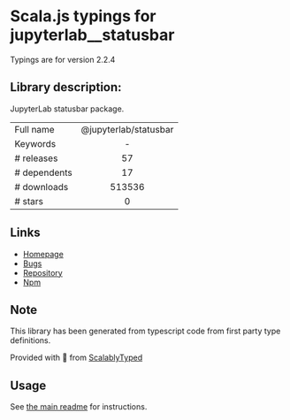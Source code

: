 
# Scala.js typings for jupyterlab__statusbar

Typings are for version 2.2.4

## Library description:
JupyterLab statusbar package.

|                    |                 |
| ------------------ | :-------------: |
| Full name          | @jupyterlab/statusbar |
| Keywords           | - |
| # releases         | 57 |
| # dependents       | 17 |
| # downloads        | 513536 |
| # stars            | 0 |

## Links
- [Homepage](https://github.com/jupyterlab/jupyterlab)
- [Bugs](https://github.com/jupyterlab/jupyterlab/issues)
- [Repository](https://github.com/jupyterlab/jupyterlab)
- [Npm](https://www.npmjs.com/package/%40jupyterlab%2Fstatusbar)
    


## Note
This library has been generated from typescript code from first party type definitions.

Provided with :purple_heart: from [ScalablyTyped](https://github.com/oyvindberg/ScalablyTyped)

## Usage
See [the main readme](../../readme.md) for instructions.


